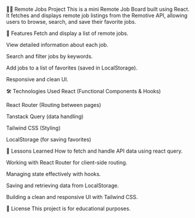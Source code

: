 🧑‍💻 Remote Jobs Project
This is a mini Remote Job Board built using React.
It fetches and displays remote job listings from the Remotive API, allowing users to browse, search, and save their favorite jobs.

🚀 Features
Fetch and display a list of remote jobs.

View detailed information about each job.

Search and filter jobs by keywords.

Add jobs to a list of favorites (saved in LocalStorage).

Responsive and clean UI.

🛠️ Technologies Used
React (Functional Components & Hooks)

React Router (Routing between pages)

Tanstack Query (data handling)

Tailwind CSS (Styling) 

LocalStorage (for saving favorites)

🧠 Lessons Learned
How to fetch and handle API data using react query.

Working with React Router for client-side routing.

Managing state effectively with hooks.

Saving and retrieving data from LocalStorage.

Building a clean and responsive UI with Tailwind CSS.

📄 License
This project is for educational purposes.


